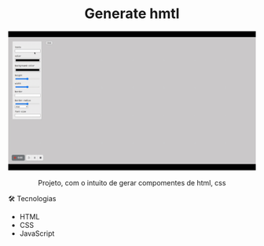 <h1 align="center">Generate hmtl</h1>

![](https://raw.githubusercontent.com/eduardonk9999/generate-html/master/buttonCreator/button.gif "Logo") 

<p align="center">Projeto, com o intuito de gerar compomentes de html, css</p>


🛠 Tecnologias
- HTML
- CSS
- JavaScript
